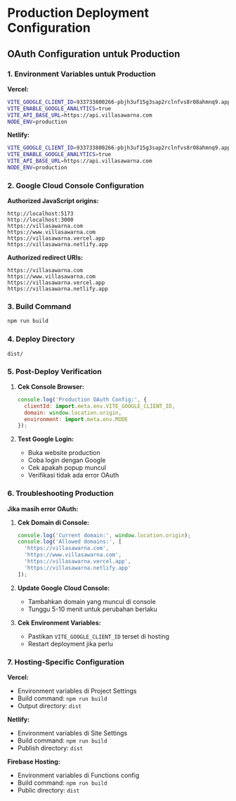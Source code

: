 # Production Deployment Configuration

## OAuth Configuration untuk Production

### 1. Environment Variables untuk Production

**Vercel:**
```bash
VITE_GOOGLE_CLIENT_ID=933733800266-pbjh3uf15g3sap2rclnfvs8r08ahmnq9.apps.googleusercontent.com
VITE_ENABLE_GOOGLE_ANALYTICS=true
VITE_API_BASE_URL=https://api.villasawarna.com
NODE_ENV=production
```

**Netlify:**
```bash
VITE_GOOGLE_CLIENT_ID=933733800266-pbjh3uf15g3sap2rclnfvs8r08ahmnq9.apps.googleusercontent.com
VITE_ENABLE_GOOGLE_ANALYTICS=true
VITE_API_BASE_URL=https://api.villasawarna.com
NODE_ENV=production
```

### 2. Google Cloud Console Configuration

**Authorized JavaScript origins:**
```
http://localhost:5173
http://localhost:3000
https://villasawarna.com
https://www.villasawarna.com
https://villasawarna.vercel.app
https://villasawarna.netlify.app
```

**Authorized redirect URIs:**
```
https://villasawarna.com
https://www.villasawarna.com
https://villasawarna.vercel.app
https://villasawarna.netlify.app
```

### 3. Build Command

```bash
npm run build
```

### 4. Deploy Directory

```
dist/
```

### 5. Post-Deploy Verification

1. **Cek Console Browser:**
   ```javascript
   console.log('Production OAuth Config:', {
     clientId: import.meta.env.VITE_GOOGLE_CLIENT_ID,
     domain: window.location.origin,
     environment: import.meta.env.MODE
   });
   ```

2. **Test Google Login:**
   - Buka website production
   - Coba login dengan Google
   - Cek apakah popup muncul
   - Verifikasi tidak ada error OAuth

### 6. Troubleshooting Production

**Jika masih error OAuth:**

1. **Cek Domain di Console:**
   ```javascript
   console.log('Current domain:', window.location.origin);
   console.log('Allowed domains:', [
     'https://villasawarna.com',
     'https://www.villasawarna.com',
     'https://villasawarna.vercel.app',
     'https://villasawarna.netlify.app'
   ]);
   ```

2. **Update Google Cloud Console:**
   - Tambahkan domain yang muncul di console
   - Tunggu 5-10 menit untuk perubahan berlaku

3. **Cek Environment Variables:**
   - Pastikan `VITE_GOOGLE_CLIENT_ID` terset di hosting
   - Restart deployment jika perlu

### 7. Hosting-Specific Configuration

**Vercel:**
- Environment variables di Project Settings
- Build command: `npm run build`
- Output directory: `dist`

**Netlify:**
- Environment variables di Site Settings
- Build command: `npm run build`
- Publish directory: `dist`

**Firebase Hosting:**
- Environment variables di Functions config
- Build command: `npm run build`
- Public directory: `dist`
